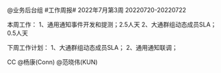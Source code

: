 @业务后台组 #工作周报#
2022年7月第3周 20220720-20220722

本周工作：
1、通用通知事件开发和提测；2.5人天
2、大通群组动态成员SLA；0.5人天

下周工作计划：
1、大通群组动态成员SLA；
2、通用通知联调；

CC @杨康(Conn) @范晓伟(KUN)